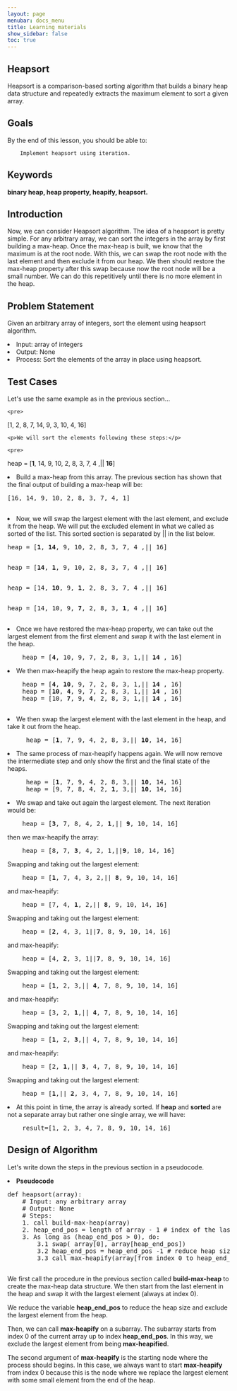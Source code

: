 ```yaml
---
layout: page
menubar: docs_menu
title: Learning materials
show_sidebar: false
toc: true
---
```

## Heapsort
Heapsort is a comparison-based sorting algorithm that builds a binary heap data structure and repeatedly extracts the maximum element to sort a given array.
## Goals
By the end of this lesson, you should be able to:

        Implement heapsort using iteration.
    
## Keywords
<b>binary heap, heap property, heapify, heapsort.</b>
## Introduction
Now, we can consider Heapsort algorithm. The idea of a heapsort is pretty simple. For any arbitrary array, we can sort the integers in the array by first building a max-heap. Once the max-heap is built, we know that the maximum is at the root node. With this, we can swap the root node with the last element and then exclude it from our heap. We then should restore the max-heap property after this swap because now the root node will be a small number. We can do this repetitively until there is no more element in the heap.
## Problem Statement
<p>Given an arbitrary array of integers, sort the element using heapsort algorithm.</p>
        <li>Input: array of integers </li>
        <li>Output: None </li>
        <li>Process: Sort the elements of the array in place using heapsort. </li>
    
## Test Cases
   <p>Let's use the same example as in the previous section...</p>
    
    <pre>
[1, 2, 8, 7, 14, 9, 3, 10, 4, 16]
    </pre>
    
    <p>We will sort the elements following these steps:</p>
   
    <pre>
heap = [<b>1</b>, 14, 9, 10, 2, 8, 3, 7, 4 ,|| <b>16</b>]
    </pre>
<li>Build a max-heap from this array. The previous section has shown that the final output of building a max-heap will be:</li>
    <pre>
[16, 14, 9, 10, 2, 8, 3, 7, 4, 1]
    </pre>
<li>Now, we will swap the largest element with the last element, and exclude it from the heap. We will put the excluded element in what we called as sorted of the list. This sorted section is separated by || in the list below.</li>
    <pre>
heap = [<b>1</b>, <b>14</b>, 9, 10, 2, 8, 3, 7, 4 ,|| 16]
    </pre>
    <pre>
heap = [<b>14</b>, <b>1</b>, 9, 10, 2, 8, 3, 7, 4 ,|| 16]
    </pre>
    <pre>
heap = [14, <b>10</b>, 9, <b>1</b>, 2, 8, 3, 7, 4 ,|| 16]
    </pre>
    <pre>
heap = [14, 10, 9, <b>7</b>, 2, 8, 3, <b>1</b>, 4 ,|| 16]
        </pre>
<li>Once we have restored the max-heap property, we can take out the largest element from the first element and swap it with the last element in the heap.</li>    
<pre>
    heap = [<b>4</b>, 10, 9, 7, 2, 8, 3, 1,|| <b>14</b> , 16]
</pre>
<li>We then max-heapify the heap again to restore the max-heap property.</li>
<pre>
    heap = [<b>4</b>, <b>10</b>, 9, 7, 2, 8, 3, 1,|| <b>14</b> , 16]
    heap = [<b>10</b>, <b>4</b>, 9, 7, 2, 8, 3, 1,|| <b>14</b> , 16]
    heap = [10, <b>7</b>, 9, <b>4</b>, 2, 8, 3, 1,|| <b>14</b> , 16]
    
</pre>
<li>We then swap the largest element with the last element in the heap, and take it out from the heap.</li>
<pre>
     heap = [<b>1</b>, 7, 9, 4, 2, 8, 3,|| <b>10</b>, 14, 16]
</pre>
<li>The same process of max-heapify happens again. We will now remove the intermediate step and only show the first and the final state of the heaps.</li>

<pre>
     heap = [<b>1</b>, 7, 9, 4, 2, 8, 3,|| <b>10</b>, 14, 16]
     heap = [9, 7, 8, 4, 2, <b>1</b>, 3,|| <b>10</b>, 14, 16]
</pre>
<li>We swap and take out again the largest element. The next iteration would be:</li>
<pre>
    heap = [<b>3</b>, 7, 8, 4, 2, <b>1</b>,|| <b>9</b>, 10, 14, 16]
</pre>
then we max-heapify the array:
<pre>
    heap = [8, 7, <b>3</b>, 4, 2, 1,||<b>9</b>, 10, 14, 16]
</pre>
Swapping and taking out the largest element:
<pre>
    heap = [<b>1</b>, 7, 4, 3, 2,|| <b>8</b>, 9, 10, 14, 16]
</pre>
and max-heapify:
<pre>
    heap = [7, 4, <b>1</b>, 2,|| <b>8</b>, 9, 10, 14, 16]
</pre>
Swapping and taking out the largest element:
<pre>
    heap = [<b>2</b>, 4, 3, 1||<b>7</b>, 8, 9, 10, 14, 16]
</pre>
and max-heapify:
<pre>
    heap = [4, <b>2</b>, 3, 1||<b>7</b>, 8, 9, 10, 14, 16]
</pre>
Swapping and taking out the largest element:
<pre>
    heap = [<b>1</b>, 2, 3,|| <b>4</b>, 7, 8, 9, 10, 14, 16]
</pre>
and max-heapify:
<pre>
    heap = [3, 2, <b>1</b>,|| <b>4</b>, 7, 8, 9, 10, 14, 16]
</pre>
Swapping and taking out the largest element:
<pre>
    heap = [<b>1</b>, 2, <b>3</b>,|| 4, 7, 8, 9, 10, 14, 16]
</pre>
and max-heapify:
<pre>
    heap = [2, <b>1</b>,|| <b>3</b>, 4, 7, 8, 9, 10, 14, 16]
</pre>
Swapping and taking out the largest element:
<pre>
    heap = [<b>1</b>,|| <b>2</b>, 3, 4, 7, 8, 9, 10, 14, 16]
</pre>
<li>At this point in time, the array is already sorted. If <b>heap</b> and <b>sorted</b> are not a separate array but rather one single array, we will have:</li>
<pre>
    result=[1, 2, 3, 4, 7, 8, 9, 10, 14, 16]
</pre>

## Design of Algorithm
Let's write down the steps in the previous section in a pseudocode.
<li><b>Pseudocode</b></li>
    <pre>
def heapsort(array):
    # Input: any arbitrary array
    # Output: None
    # Steps:
    1. call build-max-heap(array)
    2. heap_end_pos = length of array - 1 # index of the last element in the heap
    3. As long as (heap_end_pos > 0), do:
        3.1 swap( array[0], array[heap_end_pos])
        3.2 heap_end_pos = heap_end_pos -1 # reduce heap size
        3.3 call max-heapify(array[from index 0 to heap_end_pos inclusive], 0)
    </pre>

We first call the procedure in the previous section called <b>build-max-heap</b> to create the max-heap data structure. We then start from the last element in the heap and swap it with the largest element (always at index 0).

We reduce the variable <b>heap_end_pos</b> to reduce the heap size and exclude the largest element from the heap.

Then, we can call <b>max-heapify</b> on a subarray. The subarray starts from index 0 of the current array up to index <b>heap_end_pos</b>. In this way, we exclude the largest element from being <b>max-heapified</b>.

The second argument of <b>max-heapify</b> is the starting node where the process should begins. In this case, we always want to start <b>max-heapify</b> from index 0 because this is the node where we replace the largest element with some small element from the end of the heap.

